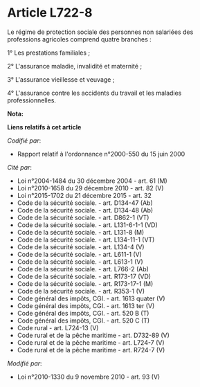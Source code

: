 # Article L722-8

Le régime de protection sociale des personnes non salariées des professions agricoles comprend quatre branches :

1° Les prestations familiales ;

2° L'assurance maladie, invalidité et maternité ;

3° L'assurance vieillesse et veuvage ;

4° L'assurance contre les accidents du travail et les maladies professionnelles.

**Nota:**



**Liens relatifs à cet article**

_Codifié par_:

  - Rapport relatif à l'ordonnance n°2000-550 du 15 juin 2000

_Cité par_:

  - Loi n°2004-1484 du 30 décembre 2004 - art. 61 (M)
  - Loi n°2010-1658 du 29 décembre 2010 - art. 82 (V)
  - Loi n°2015-1702 du 21 décembre 2015 - art. 32
  - Code de la sécurité sociale. - art. D134-47 (Ab)
  - Code de la sécurité sociale. - art. D134-48 (Ab)
  - Code de la sécurité sociale. - art. D862-1 (VT)
  - Code de la sécurité sociale. - art. L131-6-1-1 (VD)
  - Code de la sécurité sociale. - art. L131-8 (M)
  - Code de la sécurité sociale. - art. L134-11-1 (VT)
  - Code de la sécurité sociale. - art. L134-4 (V)
  - Code de la sécurité sociale. - art. L611-1 (V)
  - Code de la sécurité sociale. - art. L613-1 (V)
  - Code de la sécurité sociale. - art. L766-2 (Ab)
  - Code de la sécurité sociale. - art. R173-17 (VD)
  - Code de la sécurité sociale. - art. R173-17-1 (M)
  - Code de la sécurité sociale. - art. R353-1 (V)
  - Code général des impôts, CGI. - art. 1613 quater (V)
  - Code général des impôts, CGI. - art. 1613 ter (V)
  - Code général des impôts, CGI. - art. 520 B (T)
  - Code général des impôts, CGI. - art. 520 C (T)
  - Code rural - art. L724-13 (V)
  - Code rural et de la pêche maritime - art. D732-89 (V)
  - Code rural et de la pêche maritime - art. L724-7 (V)
  - Code rural et de la pêche maritime - art. R724-7 (V)

_Modifié par_:

  - Loi n°2010-1330 du 9 novembre 2010 - art. 93 (V)
